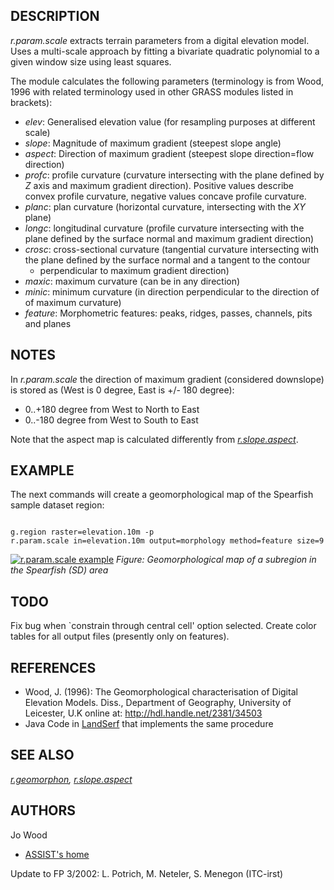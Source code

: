 
## DESCRIPTION

*r.param.scale* extracts terrain parameters from a digital elevation model. Uses a
multi-scale approach by fitting a bivariate quadratic polynomial to a given
window size using least squares.

The module calculates the following parameters (terminology is from Wood,
1996 with related terminology used in other GRASS modules listed in
brackets):

* *elev*: Generalised elevation value (for resampling purposes at different
  scale)
* *slope*: Magnitude of maximum gradient (steepest slope angle)
* *aspect*: Direction of maximum gradient (steepest slope direction=flow direction)
* *profc*: profile curvature (curvature intersecting with the plane
  defined by *Z* axis and maximum gradient direction). Positive values
  describe convex profile curvature, negative values concave profile
  curvature.
* *planc*: plan curvature (horizontal curvature, intersecting with
  the *XY* plane)
* *longc*: longitudinal curvature (profile curvature intersecting
  with the plane defined by the surface normal and maximum gradient direction)
* *crosc*: cross-sectional curvature (tangential curvature intersecting
  with the plane defined by the surface normal and a tangent to the contour
    * perpendicular to maximum gradient direction)
* *maxic*: maximum curvature (can be in any direction)
* *minic*: minimum curvature (in direction perpendicular to the direction
  of of maximum curvature)
* *feature*: Morphometric features: peaks, ridges, passes, channels, pits and planes

## NOTES

In *r.param.scale* the direction of maximum gradient (considered
downslope) is stored as (West is 0 degree, East is +/- 180 degree):

* 0..+180 degree from West to North to East
* 0..-180 degree from West to South to East

Note that the aspect map is calculated differently from
*[r.slope.aspect](r.slope.aspect.html)*.

## EXAMPLE

The next commands will create a geomorphological map of the Spearfish sample
dataset region:

```

g.region raster=elevation.10m -p
r.param.scale in=elevation.10m output=morphology method=feature size=9

```

[![r.param.scale example](r_param_scale_morph.jpg)](r_param_scale_morph.jpg)
*Figure: Geomorphological map of a subregion in the Spearfish (SD) area*

## TODO

Fix bug when `constrain through central cell' option selected. Create color
tables for all output files (presently only on features).

## REFERENCES

* Wood, J. (1996): The Geomorphological characterisation of
  Digital Elevation Models. Diss., Department of Geography, University
  of Leicester, U.K
  online at:
  <http://hdl.handle.net/2381/34503>
* Java Code in
  [LandSerf](http://www.geog.le.ac.uk/jwo/research/LandSerf)
  that implements the same procedure

## SEE ALSO

*[r.geomorphon](r.geomorphon.html),
[r.slope.aspect](r.slope.aspect.html)*

## AUTHORS

Jo Wood
* [ASSIST's home](http://www.geog.le.ac.uk/assist/index.html)

Update to FP 3/2002: L. Potrich, M. Neteler, S. Menegon (ITC-irst)
